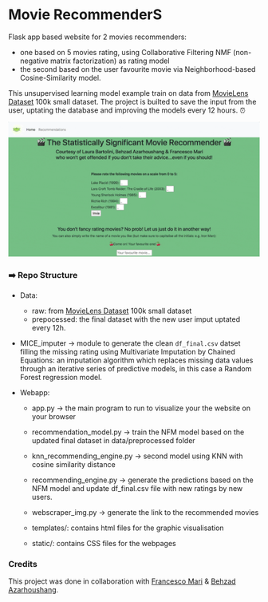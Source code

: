 # Movie RecommenderS
Flask app based website for 2 movies recommenders: 
- one based on 5 movies rating, using Collaborative Filtering NMF (non-negative matrix factorization) as rating model 
- the second based on the user favourite movie via Neighborhood-based Cosine-Similarity model.

This unsupervised learning model example train on data from [MovieLens Dataset](https://grouplens.org/datasets/movielens/) 100k small dataset. The project is builted to save the input from the user, uptating the database and improving the models every 12 hours. ⏰

![MovRec](MovRec.gif)



###  ➡️  Repo Structure
* Data: 
    * raw: from [MovieLens Dataset](https://grouplens.org/datasets/movielens/) 100k small dataset
    * prepocessed: the final dataset with the new user imput uptated every 12h. 

* MICE_imputer -> module to generate the clean `df_final.csv` datset filling the missing rating using Multivariate Imputation by Chained Equations: an imputation algorithm which replaces missing data values through an iterative series of predictive models, in this case a Random Forest regression model.

* Webapp:
    * app.py -> the main program to run to visualize your the website on your browser
    * recommendation_model.py -> train the NFM model based on the updated final dataset in data/preprocessed folder
    * knn_recommending_engine.py -> second model using KNN with cosine similarity distance
    * recommending_engine.py -> generate the predictions based on the NFM model and update df_final.csv file with new ratings by new users.
   
    * webscraper_img.py -> generate the link to the recommended movies

    * templates/: contains html files for the graphic visualisation
    * static/: contains CSS files for the webpages

### Credits

This project was done in collaboration with [Francesco Mari](https://github.com/fra-mari) & [Behzad Azarhoushang](https://github.com/behzad1195).
